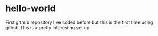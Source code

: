 # hello-world
First github repository
I've coded before but this is the first time using github 
This is a pretty interesting set up
